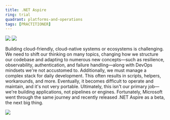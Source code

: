 ```yaml
---
title: .NET Aspire
ring: trial
quadrant: platforms-and-operations
tags: [PRACTITIONER]
---
```


[![](https://img.shields.io/badge/aspire-0c7cba?logo=gitbook&logoColor=000&style=flat)](https://learn.microsoft.com/en-us/dotnet/aspire/)
[![](https://img.shields.io/badge/101-de5f85?logo=github&logoColor=000&style=flat)](https://github.com/RVR06/aspire)

Building cloud-friendly, cloud-native systems or ecosystems is challenging. We need to shift our thinking on many topics, changing how we structure our codebase and adapting to numerous new concepts—such as resilience, observability, authentication, and failure handling—along with DevOps mindsets we're not accustomed to. Additionally, we must manage a complex stack for daily development. This often results in scripts, helpers, workarounds, and more. Eventually, it becomes difficult to operate and maintain, and it's not very portable. Ultimately, this isn't our primary job—we're building applications, not pipelines or engines. Fortunately, Microsoft went through the same journey and recently released .NET Aspire as a beta, the next big thing.

![](/img/2024-02-08/aspire.png)